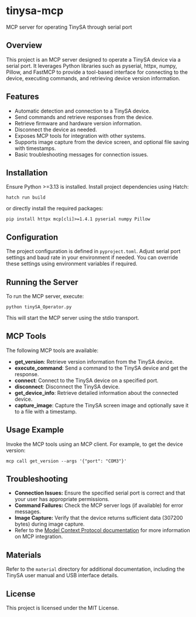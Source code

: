 # tinysa-mcp

MCP server for operating TinySA through serial port

## Overview
This project is an MCP server designed to operate a TinySA device via a serial port. It leverages Python libraries such as pyserial, httpx, numpy, Pillow, and FastMCP to provide a tool-based interface for connecting to the device, executing commands, and retrieving device version information.

## Features
- Automatic detection and connection to a TinySA device.
- Send commands and retrieve responses from the device.
- Retrieve firmware and hardware version information.
- Disconnect the device as needed.
- Exposes MCP tools for integration with other systems.
- Supports image capture from the device screen, and optional file saving with timestamps.
- Basic troubleshooting messages for connection issues.

## Installation
Ensure Python >=3.13 is installed. Install project dependencies using Hatch:
```
hatch run build
```
or directly install the required packages:
```
pip install httpx mcp[cli]>=1.4.1 pyserial numpy Pillow
```

## Configuration
The project configuration is defined in `pyproject.toml`. Adjust serial port settings and baud rate in your environment if needed. You can override these settings using environment variables if required.

## Running the Server
To run the MCP server, execute:
```
python tinySA_Operator.py
```
This will start the MCP server using the stdio transport.

## MCP Tools
The following MCP tools are available:
- **get_version**: Retrieve version information from the TinySA device.
- **execute_command**: Send a command to the TinySA device and get the response.
- **connect**: Connect to the TinySA device on a specified port.
- **disconnect**: Disconnect the TinySA device.
- **get_device_info**: Retrieve detailed information about the connected device.
- **capture_image**: Capture the TinySA screen image and optionally save it to a file with a timestamp.

## Usage Example
Invoke the MCP tools using an MCP client. For example, to get the device version:
```
mcp call get_version --args '{"port": "COM3"}'
```

## Troubleshooting
- **Connection Issues:** Ensure the specified serial port is correct and that your user has appropriate permissions.
- **Command Failures:** Check the MCP server logs (if available) for error messages.
- **Image Capture:** Verify that the device returns sufficient data (307200 bytes) during image capture.
- Refer to the [Model Context Protocol documentation](https://modelcontextprotocol.io/docs) for more information on MCP integration.

## Materials
Refer to the `material` directory for additional documentation, including the TinySA user manual and USB interface details.

## License
This project is licensed under the MIT License.